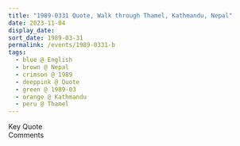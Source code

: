 ```yaml
---
title: "1989-0331 Quote, Walk through Thamel, Kathmandu, Nepal"
date: 2023-11-04
display_date: 
sort_date: 1989-03-31
permalink: /events/1989-0331-b
tags:
  - blue @ English
  - brown @ Nepal
  - crimson @ 1989
  - deeppink @ Quote
  - green @ 1989-03
  - orange @ Kathmandu
  - peru @ Thamel
---
```


<wave-list>
  <list-title color="green" width="75">Key Quote</list-title>
  <list-item color="BlanchedAlmond"  width="200"></list-item>
  <list-item color="Lavender"></list-item>
  <list-item color="BlanchedAlmond"></list-item>
</wave-list>

<br>

<wave-list>
  <list-title color="green" width="75">Comments</list-title>
  <list-item color="BlanchedAlmond"  width="200"></list-item>
  <list-item color="Lavender"></list-item>
  <list-item color="BlanchedAlmond"></list-item>
</wave-list>